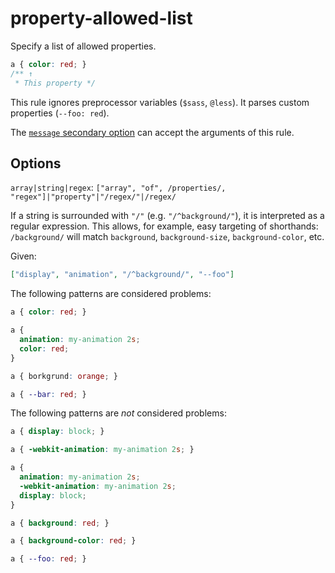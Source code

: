 # property-allowed-list

Specify a list of allowed properties.

<!-- prettier-ignore -->
```css
a { color: red; }
/** ↑
 * This property */
```

This rule ignores preprocessor variables (`$sass`, `@less`).
It parses custom properties (`--foo: red`).

The [`message` secondary option](../../../docs/user-guide/configure.md#message) can accept the arguments of this rule.

## Options

`array|string|regex`: `["array", "of", /properties/, "regex"]|"property"|"/regex/"|/regex/`

If a string is surrounded with `"/"` (e.g. `"/^background/"`), it is interpreted as a regular expression. This allows, for example, easy targeting of shorthands: `/background/` will match `background`, `background-size`, `background-color`, etc.

Given:

```json
["display", "animation", "/^background/", "--foo"]
```

The following patterns are considered problems:

<!-- prettier-ignore -->
```css
a { color: red; }
```

<!-- prettier-ignore -->
```css
a {
  animation: my-animation 2s;
  color: red;
}
```

<!-- prettier-ignore -->
```css
a { borkgrund: orange; }
```

<!-- prettier-ignore -->
```css
a { --bar: red; }
```

The following patterns are _not_ considered problems:

<!-- prettier-ignore -->
```css
a { display: block; }
```

<!-- prettier-ignore -->
```css
a { -webkit-animation: my-animation 2s; }
```

<!-- prettier-ignore -->
```css
a {
  animation: my-animation 2s;
  -webkit-animation: my-animation 2s;
  display: block;
}
```

<!-- prettier-ignore -->
```css
a { background: red; }
```

<!-- prettier-ignore -->
```css
a { background-color: red; }
```

<!-- prettier-ignore -->
```css
a { --foo: red; }
```
